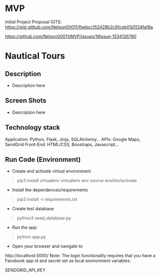 # MVP
Initial Project Proposal
GITS: 
https://gist.github.com/Nelson00011/fbebcc152428b2c91ceb01d1124faf8a

https://github.com/Nelson00011/MVP/issues/1#issue-1534126780

# Nautical Tours


## Description
- Description here

## Screen Shots
- Description here


## Technology stack
Application: Python, Flask, Jinja, SQLAlchemy...
APIs: Google Maps, SendGrid
Front-End: HTML/CSS, Boostraps, Javascript...

## Run Code (Environment)

- Create and activate virtual environment 
> pip3 install virtualenv
> virtualenv env
> source env/bin/activate

- Install the dependences/requirements
> pip3 install -r requirements.txt


- Create test database
> python3 seed_database.py

- Run the app:
> python app.py

- Open your browser and navigate to

http://localhost:5000/
Note: The login functionality requires that you have a Facebook app id and secret set as local environment variables:

SENDGRID_API_KEY


